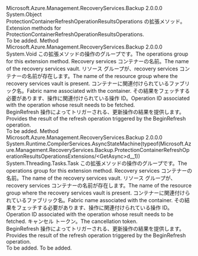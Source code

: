 <Type Name="ProtectionContainerRefreshOperationResultsOperationsExtensions" FullName="Microsoft.Azure.Management.RecoveryServices.Backup.ProtectionContainerRefreshOperationResultsOperationsExtensions">
  <TypeSignature Language="C#" Value="public static class ProtectionContainerRefreshOperationResultsOperationsExtensions" />
  <TypeSignature Language="ILAsm" Value=".class public auto ansi abstract sealed beforefieldinit ProtectionContainerRefreshOperationResultsOperationsExtensions extends System.Object" />
  <TypeSignature Language="DocId" Value="T:Microsoft.Azure.Management.RecoveryServices.Backup.ProtectionContainerRefreshOperationResultsOperationsExtensions" />
  <TypeSignature Language="VB.NET" Value="Public Module ProtectionContainerRefreshOperationResultsOperationsExtensions" />
  <TypeSignature Language="F#" Value="type ProtectionContainerRefreshOperationResultsOperationsExtensions = class" />
  <AssemblyInfo>
    <AssemblyName>Microsoft.Azure.Management.RecoveryServices.Backup</AssemblyName>
    <AssemblyVersion>2.0.0.0</AssemblyVersion>
  </AssemblyInfo>
  <Base>
    <BaseTypeName>System.Object</BaseTypeName>
  </Base>
  <Interfaces />
  <Docs>
    <summary>
            <span data-ttu-id="1d1ac-101">ProtectionContainerRefreshOperationResultsOperations の拡張メソッド。</span><span class="sxs-lookup"><span data-stu-id="1d1ac-101">Extension methods for ProtectionContainerRefreshOperationResultsOperations.</span></span>
            </summary>
    <remarks>To be added.</remarks>
  </Docs>
  <Members>
    <Member MemberName="Get">
      <MemberSignature Language="C#" Value="public static void Get (this Microsoft.Azure.Management.RecoveryServices.Backup.IProtectionContainerRefreshOperationResultsOperations operations, string vaultName, string resourceGroupName, string fabricName, string operationId);" />
      <MemberSignature Language="ILAsm" Value=".method public static hidebysig void Get(class Microsoft.Azure.Management.RecoveryServices.Backup.IProtectionContainerRefreshOperationResultsOperations operations, string vaultName, string resourceGroupName, string fabricName, string operationId) cil managed" />
      <MemberSignature Language="DocId" Value="M:Microsoft.Azure.Management.RecoveryServices.Backup.ProtectionContainerRefreshOperationResultsOperationsExtensions.Get(Microsoft.Azure.Management.RecoveryServices.Backup.IProtectionContainerRefreshOperationResultsOperations,System.String,System.String,System.String,System.String)" />
      <MemberSignature Language="VB.NET" Value="&lt;Extension()&gt;&#xA;Public Sub Get (operations As IProtectionContainerRefreshOperationResultsOperations, vaultName As String, resourceGroupName As String, fabricName As String, operationId As String)" />
      <MemberSignature Language="F#" Value="static member Get : Microsoft.Azure.Management.RecoveryServices.Backup.IProtectionContainerRefreshOperationResultsOperations * string * string * string * string -&gt; unit" Usage="Microsoft.Azure.Management.RecoveryServices.Backup.ProtectionContainerRefreshOperationResultsOperationsExtensions.Get (operations, vaultName, resourceGroupName, fabricName, operationId)" />
      <MemberType>Method</MemberType>
      <AssemblyInfo>
        <AssemblyName>Microsoft.Azure.Management.RecoveryServices.Backup</AssemblyName>
        <AssemblyVersion>2.0.0.0</AssemblyVersion>
      </AssemblyInfo>
      <ReturnValue>
        <ReturnType>System.Void</ReturnType>
      </ReturnValue>
      <Parameters>
        <Parameter Name="operations" Type="Microsoft.Azure.Management.RecoveryServices.Backup.IProtectionContainerRefreshOperationResultsOperations" RefType="this" />
        <Parameter Name="vaultName" Type="System.String" />
        <Parameter Name="resourceGroupName" Type="System.String" />
        <Parameter Name="fabricName" Type="System.String" />
        <Parameter Name="operationId" Type="System.String" />
      </Parameters>
      <Docs>
        <param name="operations">
            <span data-ttu-id="1d1ac-102">この拡張メソッドの操作のグループです。</span><span class="sxs-lookup"><span data-stu-id="1d1ac-102">The operations group for this extension method.</span></span>
            </param>
        <param name="vaultName">
            <span data-ttu-id="1d1ac-103">Recovery services コンテナーの名前。</span><span class="sxs-lookup"><span data-stu-id="1d1ac-103">The name of the recovery services vault.</span></span>
            </param>
        <param name="resourceGroupName">
            <span data-ttu-id="1d1ac-104">リソース グループが、recovery services コンテナーの名前が存在します。</span><span class="sxs-lookup"><span data-stu-id="1d1ac-104">The name of the resource group where the recovery services vault is present.</span></span>
            </param>
        <param name="fabricName">
            <span data-ttu-id="1d1ac-105">コンテナーに関連付けられているファブリック名。</span><span class="sxs-lookup"><span data-stu-id="1d1ac-105">Fabric name associated with the container.</span></span>
            </param>
        <param name="operationId">
            <span data-ttu-id="1d1ac-106">その結果をフェッチする必要があります、操作に関連付けられている操作 ID。</span><span class="sxs-lookup"><span data-stu-id="1d1ac-106">Operation ID associated with the operation whose result needs to be fetched.</span></span>
            </param>
        <summary>
            <span data-ttu-id="1d1ac-107">BeginRefresh 操作によってトリガーされる、更新操作の結果を提供します。</span><span class="sxs-lookup"><span data-stu-id="1d1ac-107">Provides the result of the refresh operation triggered by the BeginRefresh operation.</span></span>
            </summary>
        <remarks>To be added.</remarks>
      </Docs>
    </Member>
    <Member MemberName="GetAsync">
      <MemberSignature Language="C#" Value="public static System.Threading.Tasks.Task GetAsync (this Microsoft.Azure.Management.RecoveryServices.Backup.IProtectionContainerRefreshOperationResultsOperations operations, string vaultName, string resourceGroupName, string fabricName, string operationId, System.Threading.CancellationToken cancellationToken = null);" />
      <MemberSignature Language="ILAsm" Value=".method public static hidebysig class System.Threading.Tasks.Task GetAsync(class Microsoft.Azure.Management.RecoveryServices.Backup.IProtectionContainerRefreshOperationResultsOperations operations, string vaultName, string resourceGroupName, string fabricName, string operationId, valuetype System.Threading.CancellationToken cancellationToken) cil managed" />
      <MemberSignature Language="DocId" Value="M:Microsoft.Azure.Management.RecoveryServices.Backup.ProtectionContainerRefreshOperationResultsOperationsExtensions.GetAsync(Microsoft.Azure.Management.RecoveryServices.Backup.IProtectionContainerRefreshOperationResultsOperations,System.String,System.String,System.String,System.String,System.Threading.CancellationToken)" />
      <MemberSignature Language="F#" Value="static member GetAsync : Microsoft.Azure.Management.RecoveryServices.Backup.IProtectionContainerRefreshOperationResultsOperations * string * string * string * string * System.Threading.CancellationToken -&gt; System.Threading.Tasks.Task" Usage="Microsoft.Azure.Management.RecoveryServices.Backup.ProtectionContainerRefreshOperationResultsOperationsExtensions.GetAsync (operations, vaultName, resourceGroupName, fabricName, operationId, cancellationToken)" />
      <MemberType>Method</MemberType>
      <AssemblyInfo>
        <AssemblyName>Microsoft.Azure.Management.RecoveryServices.Backup</AssemblyName>
        <AssemblyVersion>2.0.0.0</AssemblyVersion>
      </AssemblyInfo>
      <Attributes>
        <Attribute>
          <AttributeName>System.Runtime.CompilerServices.AsyncStateMachine(typeof(Microsoft.Azure.Management.RecoveryServices.Backup.ProtectionContainerRefreshOperationResultsOperationsExtensions/&lt;GetAsync&gt;d__1))</AttributeName>
        </Attribute>
      </Attributes>
      <ReturnValue>
        <ReturnType>System.Threading.Tasks.Task</ReturnType>
      </ReturnValue>
      <Parameters>
        <Parameter Name="operations" Type="Microsoft.Azure.Management.RecoveryServices.Backup.IProtectionContainerRefreshOperationResultsOperations" RefType="this" />
        <Parameter Name="vaultName" Type="System.String" />
        <Parameter Name="resourceGroupName" Type="System.String" />
        <Parameter Name="fabricName" Type="System.String" />
        <Parameter Name="operationId" Type="System.String" />
        <Parameter Name="cancellationToken" Type="System.Threading.CancellationToken" />
      </Parameters>
      <Docs>
        <param name="operations">
            <span data-ttu-id="1d1ac-108">この拡張メソッドの操作のグループです。</span><span class="sxs-lookup"><span data-stu-id="1d1ac-108">The operations group for this extension method.</span></span>
            </param>
        <param name="vaultName">
            <span data-ttu-id="1d1ac-109">Recovery services コンテナーの名前。</span><span class="sxs-lookup"><span data-stu-id="1d1ac-109">The name of the recovery services vault.</span></span>
            </param>
        <param name="resourceGroupName">
            <span data-ttu-id="1d1ac-110">リソース グループが、recovery services コンテナーの名前が存在します。</span><span class="sxs-lookup"><span data-stu-id="1d1ac-110">The name of the resource group where the recovery services vault is present.</span></span>
            </param>
        <param name="fabricName">
            <span data-ttu-id="1d1ac-111">コンテナーに関連付けられているファブリック名。</span><span class="sxs-lookup"><span data-stu-id="1d1ac-111">Fabric name associated with the container.</span></span>
            </param>
        <param name="operationId">
            <span data-ttu-id="1d1ac-112">その結果をフェッチする必要があります、操作に関連付けられている操作 ID。</span><span class="sxs-lookup"><span data-stu-id="1d1ac-112">Operation ID associated with the operation whose result needs to be fetched.</span></span>
            </param>
        <param name="cancellationToken">
            <span data-ttu-id="1d1ac-113">キャンセル トークン。</span><span class="sxs-lookup"><span data-stu-id="1d1ac-113">The cancellation token.</span></span>
            </param>
        <summary>
            <span data-ttu-id="1d1ac-114">BeginRefresh 操作によってトリガーされる、更新操作の結果を提供します。</span><span class="sxs-lookup"><span data-stu-id="1d1ac-114">Provides the result of the refresh operation triggered by the BeginRefresh operation.</span></span>
            </summary>
        <returns>To be added.</returns>
        <remarks>To be added.</remarks>
      </Docs>
    </Member>
  </Members>
</Type>